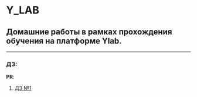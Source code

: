 # Y_LAB

## Домашние работы в рамках прохождения обучения на платформе Ylab.

---

### ДЗ:

**PR**: 
1. [ДЗ №1]()